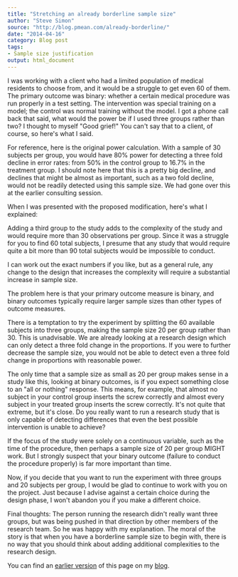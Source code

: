 ```yaml
---
title: "Stretching an already borderline sample size"
author: "Steve Simon"
source: "http://blog.pmean.com/already-borderline/"
date: "2014-04-16"
category: Blog post
tags:
- Sample size justification
output: html_document
---
```


I was working with a client who had a limited population of medical
residents to choose from, and it would be a struggle to get even 60 of
them. The primary outcome was binary: whether a certain medical
procedure was run properly in a test setting. The intervention was
special training on a model; the control was normal training without the
model. I got a phone call back that said, what would the power be if I
used three groups rather than two? I thought to myself "Good grief!"
You can't say that to a client, of course, so here's what I
said.

<!---More--->

For reference, here is the original power calculation. With a sample of
30 subjects per group, you would have 80% power for detecting a three
fold decline in error rates: from 50% in the control group to 16.7% in
the treatment group. I should note here that this is a pretty big
decline, and declines that might be almost as important, such as a two
fold decline, would not be readily detected using this sample size. We
had gone over this at the earlier consulting session.

When I was presented with the proposed modification, here's what I
explained:

Adding a third group to the study adds to the complexity of the study
and would require more than 30 observations per group. Since it was a
struggle for you to find 60 total subjects, I presume that any study
that would require quite a bit more than 90 total subjects would be
impossible to conduct.

I can work out the exact numbers if you like, but as a general rule, any
change to the design that increases the complexity will require a
substantial increase in sample size.

The problem here is that your primary outcome measure is binary, and
binary outcomes typically require larger sample sizes than other types
of outcome measures.

There is a temptation to try the experiment by splitting the 60
available subjects into three groups, making the sample size 20 per
group rather than 30. This is unadvisable. We are already looking at a
research design which can only detect a three fold change in the
proportions. If you were to further decrease the sample size, you would
not be able to detect even a three fold change in proportions with
reasonable power.

The only time that a sample size as small as 20 per group makes sense in
a study like this, looking at binary outcomes, is if you expect
something close to an "all or nothing" response. This means, for
example, that almost no subject in your control group inserts the screw
correctly and almost every subject in your treated group inserts the
screw correctly. It's not quite that extreme, but it's close. Do you
really want to run a research study that is only capable of detecting
differences that even the best possible intervention is unable to
achieve?

If the focus of the study were solely on a continuous variable, such as
the time of the procedure, then perhaps a sample size of 20 per group
MIGHT work. But I strongly suspect that your binary outcome (failure to
conduct the procedure properly) is far more important than time.

Now, if you decide that you want to run the experiment with three groups
and 20 subjects per group, I would be glad to continue to work with you
on the project. Just because I advise against a certain choice during
the design phase, I won't abandon you if you make a different choice.

Final thoughts: The person running the research didn't really want three
groups, but was being pushed in that direction by other members of the
research team. So he was happy with my explanation. The moral of the
story is that when you have a borderline sample size to begin with,
there is no way that you should think about adding additional
complexities to the research design.

You can find an [earlier version][sim1] of this page on my [blog][sim2].

[sim1]: http://blog.pmean.com/already-borderline/
[sim2]: http://blog.pmean.com
